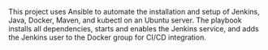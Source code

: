 This project uses Ansible to automate the installation and setup of Jenkins, Java, Docker, Maven, and kubectl on an Ubuntu server. The playbook installs all dependencies, starts and enables the Jenkins service, and adds the Jenkins user to the Docker group for CI/CD integration.
